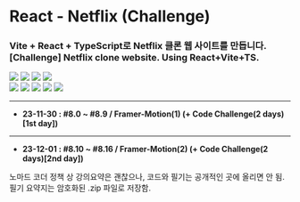 # React - Netflix (Challenge)

### Vite + React + TypeScript로 Netflix 클론 웹 사이트를 만듭니다. [Challenge] Netflix clone website. Using React+Vite+TS.

<img src="https://img.shields.io/badge/Vite-646CFF?style=flat-square&logo=vite&logoColor=white"/> <img src="https://img.shields.io/badge/React-61DAFB?style=flat-square&logo=react&logoColor=white"/> <img src="https://img.shields.io/badge/TypeScript-3178C6?style=flat-square&logo=typescript&logoColor=white"/> <img src="https://img.shields.io/badge/Styled&dash;Components-DB7093?style=flat-square&logo=styledcomponents&logoColor=white"/>  
<img src="https://img.shields.io/badge/Node.js-339933?style=flat-square&logo=nodedotjs&logoColor=white"/> <img src="https://img.shields.io/badge/Framer Motion-0055FF?style=flat-square&logo=framer&logoColor=white"/> <img src="https://img.shields.io/badge/React Hook Form-EC5990?style=flat-square&logo=reacthookform&logoColor=white"/> <img src="https://img.shields.io/badge/Recoil-3578E5?style=flat-square&logo=recoil&logoColor=white"/> <img src="https://img.shields.io/badge/Recoil Persist-3578E5?style=flat-square&logoColor=white"/>

---

- **23-11-30 : #8.0 ~ #8.9 / Framer-Motion(1) (+ Code Challenge(2 days)[1st day])**

---

- **23-12-01 : #8.10 ~ #8.16 / Framer-Motion(2) (+ Code Challenge(2 days)[2nd day])**

노마드 코더 정책 상 강의요약은 괜찮으나, 코드와 필기는 공개적인 곳에 올리면 안 됨.
필기 요약지는 암호화된 .zip 파일로 저장함.
